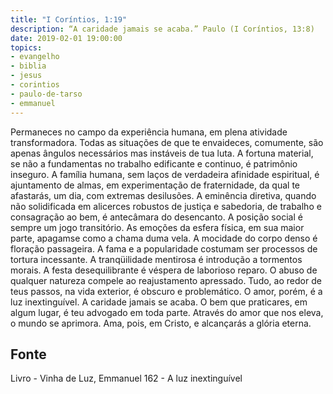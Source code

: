 ```yaml
---
title: "I Coríntios, 1:19"
description: “A caridade jamais se acaba.” Paulo (I Coríntios, 13:8)
date: 2019-02-01 19:00:00
topics: 
- evangelho
- biblia
- jesus
- corintios
- paulo-de-tarso
- emmanuel
---
```


Permaneces no campo da experiência humana, em plena atividade
transformadora.
Todas as situações de que te envaideces, comumente, são apenas ângulos
necessários mas instáveis de tua luta.
A fortuna material, se não a fundamentas no trabalho edificante e continuo,
é patrimônio inseguro.
A família humana, sem laços de verdadeira afinidade espiritual, é
ajuntamento de almas, em experimentação de fraternidade, da qual te afastarás, um
dia, com extremas desilusões.
A eminência diretiva, quando não solidificada em alicerces robustos de
justiça e sabedoria, de trabalho e consagração ao bem, é antecâmara do desencanto.
A posição social é sempre um jogo transitório.
As emoções da esfera física, em sua maior parte, apagam­se como a chama
duma vela.
A mocidade do corpo denso é floração passageira.
A fama e a popularidade costumam ser processos de tortura incessante.
A tranqüilidade mentirosa é introdução a tormentos morais.
A festa desequilibrante é véspera de laborioso reparo.
O abuso de qualquer natureza compele ao reajustamento apressado.
Tudo, ao redor de teus passos, na vida exterior, é obscuro e problemático.
O amor, porém, é a luz inextinguível.
A caridade jamais se acaba.
O bem que praticares, em algum lugar, é teu advogado em toda parte.
Através do amor que nos eleva, o mundo se aprimora.
Ama, pois, em Cristo, e alcançarás a glória eterna.




## Fonte
Livro - Vinha de Luz, Emmanuel
162 - A luz inextinguível
